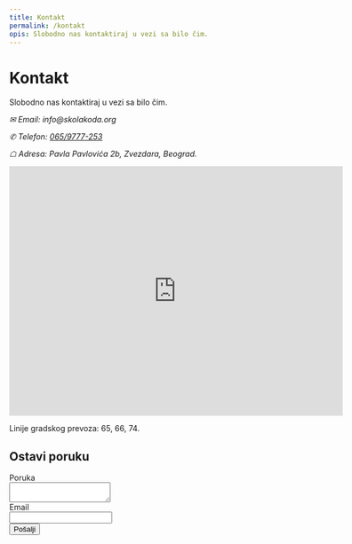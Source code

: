```yaml
---
title: Kontakt
permalink: /kontakt
opis: Slobodno nas kontaktiraj u vezi sa bilo čim.
---
```


# Kontakt

Slobodno nas kontaktiraj u vezi sa bilo čim.

<address>
  <p><span class="">✉</span> Email: info&#x40;skolakoda.org</p>

  <p><span class="">✆</span> Telefon: <a href="tel:+381659777253">065/9777-253</a></p>

  <p><span class="">☖</span> Adresa: Pavla Pavlovića 2b, Zvezdara, Beograd.</p>
</address>

<iframe src="https://www.google.com/maps/embed?pb=!1m14!1m8!1m3!1d11322.593162877056!2d20.4944091!3d44.8083559!3m2!1i1024!2i768!4f13.1!3m3!1m2!1s0x0%3A0x2616eb09b1da1c23!2s%C5%A0kola+koda!5e0!3m2!1sen!2srs!4v1537891590209" width="600" height="450" frameborder="0" style="border:0" allowfullscreen></iframe>

Linije gradskog prevoza: 65, 66, 74.

## Ostavi poruku

<form action="https://formspree.io/mudroljub@gmail.com" method="POST">
  <label for="poruka">Poruka</label><br>
  <textarea name="poruka" id="poruka" required></textarea><br>
  <label for="email">Email</label><br>
  <input type="email" name="email" id="email" required><br>
  <button class="full" type="submit">Pošalji</button>
</form>
